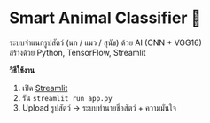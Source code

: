 # Smart Animal Classifier 🐾

ระบบจำแนกรูปสัตว์ (นก / แมว / สุนัข) ด้วย AI (CNN + VGG16)  
สร้างด้วย Python, TensorFlow, Streamlit  

**วิธีใช้งาน**  
1. เปิด [Streamlit](https://streamlit.io)  
2. รัน `streamlit run app.py`  
3. Upload รูปสัตว์ → ระบบทำนายชื่อสัตว์ + ความมั่นใจ